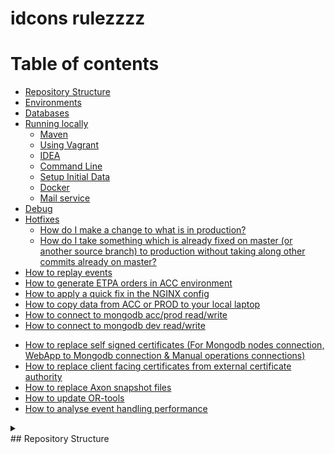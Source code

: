 # idcons rulezzzz

# Table of contents
* [Repository Structure](#repository-structure)
* [Environments](#environments)
* [Databases](#databases)
* [Running locally](#running-locally)
  * [Maven](#maven)
  * [Using Vagrant](#using-vagrant)
  * [IDEA](#idea)
  * [Command Line](#command-line)
  * [Setup Initial Data](#setup-initial-data)
  * [Docker](#docker)
  * [Mail service](#mail-service)
* [Debug](#debug)
* [Hotfixes](#hotfixes) 
  * [How do I make a change to what is in production?](#how-do-i-make-a-change-to-what-is-in-production)
  * [How do I take something which is already fixed on master (or another source branch) to production without taking along other commits already on master?](#how-do-i-take-something-which-is-already-fixed-on-master-or-another-source-branch-to-production-without-taking-along-other-commits-already-on-master)
* [How to replay events](#how-to-replay-events)
* [How to generate ETPA orders in ACC environment](#how-to-generate-etpa-orders-in-acc-environment)
* [How to apply a quick fix in the NGINX config](#how-to-apply-a-quick-fix-in-the-nginx-config)
* [How to copy data from ACC or PROD to your local laptop](#how-to-copy-data-from-acc-or-prod-to-your-local-laptop)
* [How to connect to mongodb acc/prod read/write](#how-to-connect-to-mongodb-accprod-readwrite)
* [How to connect to mongodb dev read/write](#how-to-connect-to-mongodb-dev-readwrite)
<!--* [How to connect to mongodb acc/prod read/write (2)](#how-to-connect-to-mongodb-accprod-readwrite-2)-->
* [How to replace self signed certificates (For Mongodb nodes connection, WebApp to Mongodb connection & Manual operations connections)](#how-to-replace-self-signed-certificates-for-mongodb-nodes-connection-webapp-to-mongodb-connection--manual-operations-connections)
* [How to replace client facing certificates from external certificate authority](#how-to-replace-client-facing-certificates-from-external-certificate-authority)
* [How to replace Axon snapshot files](#how-to-replace-axon-snapshot-files)
* [How to update OR-tools](#how-to-update-or-tools)
* [How to analyse event handling performance](#how-to-analyse-event-handling-performance)

<details>
<summary> <div markdown="1"> ## Repository Structure </div> </summary>

[To contents](#table-of-contents)

</details>
